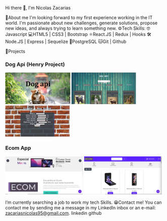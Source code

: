 
Hi there 👋, I'm Nicolas Zacarias


👤About me
I'm looking forward to my first experience working in the IT world.
I'm passionate about new challenges, generate solutions, propose new ideas, and always trying to learn something new.
⚙️Tech Skills:
🤓Javascript
💻HTML5 | CSS3 | Bootstrap
⚛️React.JS | Redux | Hooks
🛠Node.JS | Express | Sequelize
📶PostgreSQL
🐱Git | Github

📌Projects
### Dog Api (Henry Project)
<img src='landingDogs.png' alt='PI_dogs' height='100'> <img src='homeDogs.png' alt='PI_dogs' height='100'> <img src='createdog.png' alt='PI_dogs' height='100'>

### Ecom App
<img src='LandingEcom.png' alt='PI_dogs' height='120'> <img src='ecomhome.png' alt='PI_dogs' height='120'>


I’m currently searching a job to work my tech Skills.
😁Contact me!
You can contact me by sending me a message in my LinkedIn inbox or an e-mail: zacariasnicolas95@gmail.com.
linkedin github

<!---
nicolaszacarias/nicolaszacarias is a ✨ special ✨ repository because its `README.md` (this file) appears on your GitHub profile.
You can click the Preview link to take a look at your changes.
--->
